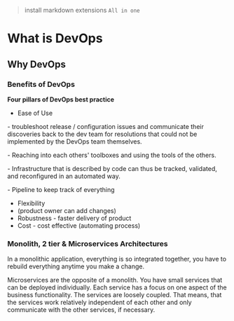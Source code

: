 > install markdown extensions `All in one`

# What is DevOps
## Why DevOps
### Benefits of DevOps

**Four pillars of DevOps best practice**
- Ease of Use

*-* troubleshoot release / configuration issues and communicate their discoveries back to the dev team for resolutions that could not be implemented by the DevOps team themselves.

*-* Reaching into each others' toolboxes and using the tools of the others.

*-* Infrastructure that is described by code can thus be tracked, validated, and reconfigured in an automated way.

*-* Pipeline to keep track of everything


- Flexibility 
- (product owner can add changes)
- Robustness - faster delivery of product
- Cost - cost effective (automating process)

### Monolith, 2 tier & Microservices Architectures

In a monolithic application, everything is so integrated together, you have to rebuild everything anytime you make a change.

Microservices are the opposite of a monolith. You have small services that can be deployed individually. Each service has a focus on one aspect of the business functionality. The services are loosely coupled. That means, that the services work relatively independent of each other and only communicate with the other services, if necessary.